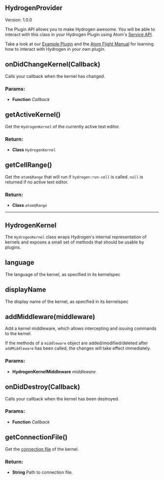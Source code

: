 

<!-- Start lib/plugin-api/hydrogen-provider.js -->

## HydrogenProvider

Version: 1.0.0 

The Plugin API allows you to make Hydrogen awesome.
You will be able to interact with this class in your Hydrogen Plugin using
Atom's [Service API](http://blog.atom.io/2015/03/25/new-services-API.html).

Take a look at our [Example Plugin](https://github.com/lgeiger/hydrogen-example-plugin)
and the [Atom Flight Manual](http://flight-manual.atom.io/hacking-atom/) for
learning how to interact with Hydrogen in your own plugin.

## onDidChangeKernel(Callback)

Calls your callback when the kernel has changed.

### Params:

* **Function** *Callback* 

## getActiveKernel()

Get the `HydrogenKernel` of the currently active text editor.

### Return:

* **Class** `HydrogenKernel`

## getCellRange()

Get the `atom$Range` that will run if `hydrogen:run-cell` is called.
`null` is returned if no active text editor.

### Return:

* **Class** `atom$Range`

--------

<!-- End lib/plugin-api/hydrogen-provider.js -->

<!-- Start lib/plugin-api/hydrogen-kernel.js -->

## HydrogenKernel

The `HydrogenKernel` class wraps Hydrogen's internal representation of kernels
and exposes a small set of methods that should be usable by plugins.

## language

The language of the kernel, as specified in its kernelspec

## displayName

The display name of the kernel, as specified in its kernelspec

## addMiddleware(middleware)

Add a kernel middleware, which allows intercepting and issuing commands to
the kernel.

If the methods of a `middleware` object are added/modified/deleted after
`addMiddleware` has been called, the changes will take effect immediately.

### Params:

* **HydrogenKernelMiddleware** *middleware* 

## onDidDestroy(Callback)

Calls your callback when the kernel has been destroyed.

### Params:

* **Function** *Callback* 

## getConnectionFile()

Get the [connection file](http://jupyter-notebook.readthedocs.io/en/latest/examples/Notebook/Connecting%20with%20the%20Qt%20Console.html) of the kernel.

### Return:

* **String** Path to connection file.

<!-- End lib/plugin-api/hydrogen-kernel.js -->

